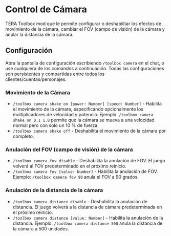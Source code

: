 # Control de Cámara
TERA Toolbox mod que le permite configurar o deshabilitar los efectos de movimiento de la cámara, cambiar el FOV (campo de visión) de la cámara y anular la distancia de la cámara.

## Configuración
Abra la pantalla de configuración escribiendo `/toolbox camera` en el chat, o use cualquiera de los comandos a continuación. Todas las configuraciones son persistentes y compartidas entre todos los clientes/cuentas/personajes.

### Movimiento de la Cámara
- `/toolbox camera shake on [power: Number] [speed: Number]` - Habilita el movimiento de la cámara, especificando opcionalmente los multiplicadores de velocidad y potencia. Ejemplo: `/toolbox camera shake on 0.1 1.0` permite que la cámara se mueva a una velocidad normal pero con solo un 10 % de fuerza.
- `/toolbox camera shake off` - Deshabilita el movimiento de la cámara por completo.

### Anulación del FOV (campo de visión) de la cámara
- `/toolbox camera fov disable` - Deshabilita la anulación de FOV. El juego volverá al FOV predeterminado en el próximo reinicio.
- `/toolbox camera fov [value: Number]` - Habilita la anulación de FOV. Ejemplo: `/toolbox camera fov 90` anula el FOV a 90 grados.

### Anulación de la distancia de la cámara
- `/toolbox camera distance disable` - Deshabilita la anulación de distancia. El juego volverá a la distancia de cámara predeterminada en el próximo reinicio.
- `/toolbox camera distance [value: Number]` - Habilita la anulación de la distancia. Ejemplo: `/toolbox camera distance 500` anula la distancia de la cámara a 500 unidades.
